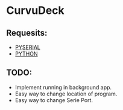 # CurvuDeck
## Requesits:
- [PYSERIAL](https://pypi.org/project/pyserial/#files)
- [PYTHON](https://www.python.org/)
## TODO:
- Implement running in background app.
- Easy way to change location of program.
- Easy way to change Serie Port.
